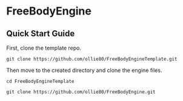 # FreeBodyEngine
## Quick Start Guide
First, clone the template repo.

`git clone https://github.com/ollie80/FreeBodyEngineTemplate.git`

Then move to the created directory and clone the engine files.


`cd FreeBodyEngineTemplate`

`git clone https://github.com/ollie80/FreeBodyEngine.git`
